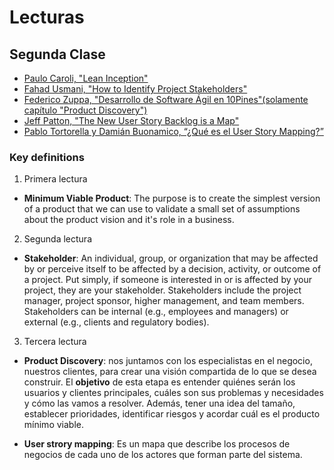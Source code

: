 # Lecturas

## Segunda Clase

* [Paulo Caroli, "Lean Inception"](https://martinfowler.com/articles/lean-inception/)
* [Fahad Usmani, "How to Identify Project Stakeholders"](https://pmstudycircle.com/2012/06/identify-stakeholders-project-management/)
* [Federico Zuppa, "Desarrollo de Software Ágil en 10Pines"(solamente capítulo "Product Discovery")](https://10pines.gitbook.io/desarrollo-de-software-agil-en-10pines/product-discovery)
* [Jeff Patton, "The New User Story Backlog is a Map"](https://jpattonassociates.com/the-new-backlog/)
* [Pablo Tortorella y Damián Buonamico, “¿Qué es el User Story Mapping?”](https://www.youtube.com/watch?v=ezPKbyez3NY)

### Key definitions 

1. Primera lectura
* **Minimum Viable Product**: The purpose is to create the simplest version of a product that we can use to validate a small set of assumptions about the product vision and it's role in a business. 

2. Segunda lectura
* **Stakeholder**: An individual, group, or organization that may be affected by or perceive itself to be affected by a decision, activity, or outcome of a project. Put simply, if someone is interested in or is affected by your project, they are your stakeholder. Stakeholders include the project manager, project sponsor, higher management, and team members. Stakeholders can be internal (e.g., employees and managers) or external (e.g., clients and regulatory bodies).

3. Tercera lectura 
* **Product Discovery**: nos juntamos con los especialistas en el negocio, nuestros clientes, para crear una visión compartida de lo que se desea construir. El **objetivo** de esta etapa es entender quiénes serán los usuarios y clientes principales, cuáles son sus problemas y necesidades y cómo las vamos a resolver. Además, tener una idea del tamaño, establecer prioridades, identificar riesgos y acordar cuál es el producto mínimo viable.

* **User strory mapping**: Es un mapa que describe los procesos de negocios de cada uno de los actores que forman parte del sistema.
